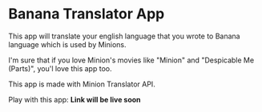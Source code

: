 # Banana Translator App

This app will translate your english language that you wrote to Banana language which is used by Minions.

I'm sure that if you love Minion's movies like "Minion" and "Despicable Me (Parts)", you'l love this app too.

This app is made with Minion Translator API.

Play with this app: **Link will be live soon**